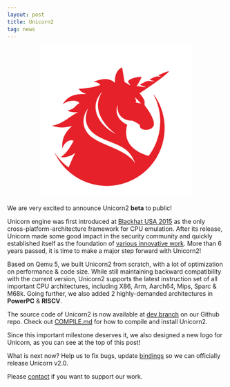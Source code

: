```yaml
---
layout: post
title: Unicorn2
tag: news
---
```


<p align="center">
<img width="350" src="images/unicorn.png">
</p>

We are very excited to announce Unicorn2 **beta** to public!

Unicorn engine was first introduced at [Blackhat USA 2015](/blackhat2015) as the only cross-platform-architecture framework for CPU emulation. After its release, Unicorn made some good impact in the security community and quickly established itself as the foundation of [various innovative work](/showcase). More than 6 years passed, it is time to make a major step forward with Unicorn2!

Based on Qemu 5, we built Unicorn2 from scratch, with a lot of optimization on performance & code size. While still maintaining backward compatibility with the current version, Unicorn2 supports the latest instruction set of all important CPU architectures, including X86, Arm, Aarch64, Mips, Sparc & M68k. Going further, we also added 2 highly-demanded architectures in **PowerPC** & **RISCV**.

The source code of Unicorn2 is now available at [dev branch](https://github.com/unicorn-engine/unicorn/tree/dev) on our Github repo. Check out [COMPILE.md](https://github.com/unicorn-engine/unicorn/blob/dev/docs/COMPILE.md) for how to compile and install Unicorn2.

Since this important milestone deserves it, we also designed a new logo for Unicorn, as you can see at the top of this post!

What is next now? Help us to fix bugs, update [bindings](https://github.com/unicorn-engine/unicorn/tree/dev/bindings) so we can officially release Unicorn v2.0.

Please [contact](/contact) if you want to support our work.

